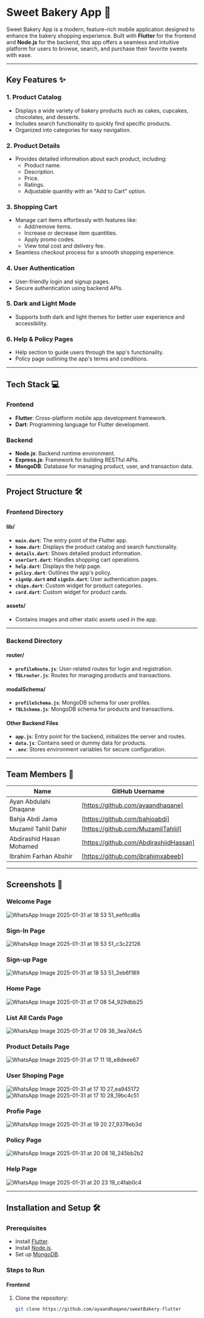 # Sweet Bakery App 🍰

Sweet Bakery App is a modern, feature-rich mobile application designed to enhance the bakery shopping experience. Built with **Flutter** for the frontend and **Node.js** for the backend, this app offers a seamless and intuitive platform for users to browse, search, and purchase their favorite sweets with ease.

---

## Key Features ✨

### 1. **Product Catalog**
- Displays a wide variety of bakery products such as cakes, cupcakes, chocolates, and desserts.
- Includes search functionality to quickly find specific products.
- Organized into categories for easy navigation.

### 2. **Product Details**
- Provides detailed information about each product, including:
  - Product name.
  - Description.
  - Price.
  - Ratings.
  - Adjustable quantity with an "Add to Cart" option.

### 3. **Shopping Cart**
- Manage cart items effortlessly with features like:
  - Add/remove items.
  - Increase or decrease item quantities.
  - Apply promo codes.
  - View total cost and delivery fee.
- Seamless checkout process for a smooth shopping experience.

### 4. **User Authentication**
- User-friendly login and signup pages.
- Secure authentication using backend APIs.

### 5. **Dark and Light Mode**
- Supports both dark and light themes for better user experience and accessibility.

### 6. **Help & Policy Pages**
- Help section to guide users through the app's functionality.
- Policy page outlining the app's terms and conditions.

---

## Tech Stack 💻

### **Frontend**
- **Flutter**: Cross-platform mobile app development framework.
- **Dart**: Programming language for Flutter development.

### **Backend**
- **Node.js**: Backend runtime environment.
- **Express.js**: Framework for building RESTful APIs.
- **MongoDB**: Database for managing product, user, and transaction data.

---

## Project Structure 🛠

### **Frontend Directory**

#### **lib/**
- **`main.dart`**: The entry point of the Flutter app.
- **`home.dart`**: Displays the product catalog and search functionality.
- **`details.dart`**: Shows detailed product information.
- **`userCart.dart`**: Handles shopping cart operations.
- **`help.dart`**: Displays the help page.
- **`policy.dart`**: Outlines the app's policy.
- **`signUp.dart` and `signIn.dart`**: User authentication pages.
- **`chips.dart`**: Custom widget for product categories.
- **`card.dart`**: Custom widget for product cards.

#### **assets/**
- Contains images and other static assets used in the app.

---

### **Backend Directory**

#### **router/**
- **`profileRoute.js`**: User-related routes for login and registration.
- **`TBLrouter.js`**: Routes for managing products and transactions.

#### **modalSchema/**
- **`profileSchema.js`**: MongoDB schema for user profiles.
- **`TBLSchema.js`**: MongoDB schema for products and transactions.

#### **Other Backend Files**
- **`app.js`**: Entry point for the backend, initializes the server and routes.
- **`data.js`**: Contains seed or dummy data for products.
- **`.env`**: Stores environment variables for secure configuration.

---

## Team Members 👥

| Name                       | GitHub Username                        |
|----------------------------|----------------------------------------|
| Ayan Abdulahi Dhaqane      | [https://github.com/ayaandhaqane]      |
| Bahja Abdi Jama            | [https://github.com/bahjoabdi]         |
| Muzamil Tahlil Dahir       | [https://github.com/MuzamilTahliil]    |
| Abdirashid Hasan Mohamed   | [https://github.com/AbdirashiidHassan] |
| Ibrahim Farhan Abshir      | [https://github.com/ibrahimxabeeb]     |

---

## Screenshots 📸

### Welcome Page
![WhatsApp Image 2025-01-31 at 18 53 51_eef6cd8a](https://github.com/user-attachments/assets/06460203-2901-4acf-93dd-514ecb8869cc)


### Sign-In Page
![WhatsApp Image 2025-01-31 at 18 53 51_c3c22126](https://github.com/user-attachments/assets/a5df6cb6-12a8-4ec6-8241-e05b0add5486)


### Sign-up Page
![WhatsApp Image 2025-01-31 at 18 53 51_2eb6f189](https://github.com/user-attachments/assets/e814841e-8e88-4340-a19d-06e89ff2b67d)


### Home Page
![WhatsApp Image 2025-01-31 at 17 08 54_929dbb25](https://github.com/user-attachments/assets/39dd4ae7-de8b-4fa5-a190-aaec4e62ef3f)


### List All Cards Page
![WhatsApp Image 2025-01-31 at 17 09 38_3ea7d4c5](https://github.com/user-attachments/assets/2e679177-0c7b-4067-bdc0-503887840635)


### Product Details Page
![WhatsApp Image 2025-01-31 at 17 11 18_e8deee67](https://github.com/user-attachments/assets/1a8c20cb-bb68-4190-a04d-4d91a67c8ff1)


### User Shoping Page
![WhatsApp Image 2025-01-31 at 17 10 27_ea945172](https://github.com/user-attachments/assets/73982eda-44cb-4c6c-b7fb-3bd3bad566d5)
![WhatsApp Image 2025-01-31 at 17 10 28_19bc4c51](https://github.com/user-attachments/assets/812b3812-4986-4921-b915-e9200700331e)


### Profie Page
![WhatsApp Image 2025-01-31 at 19 20 27_9378eb3d](https://github.com/user-attachments/assets/65aca5c7-4814-4dfa-8c8a-747eac55cb3d)


### Policy Page
![WhatsApp Image 2025-01-31 at 20 08 18_245bb2b2](https://github.com/user-attachments/assets/6156e5ba-11b2-4e6b-b7cd-070de92ecda2)


### Help Page
![WhatsApp Image 2025-01-31 at 20 23 19_c4fab0c4](https://github.com/user-attachments/assets/e7830b28-4ec6-494c-9f95-7a6517cb4711)


---

## Installation and Setup 🛠

### **Prerequisites**
- Install [Flutter](https://flutter.dev/docs/get-started/install).
- Install [Node.js](https://nodejs.org/).
- Set up [MongoDB](https://www.mongodb.com/).

### **Steps to Run**

#### **Frontend**
1. Clone the repository:
   ```bash
   git clone https://github.com/ayaandhaqane/sweetBakery-flutter
